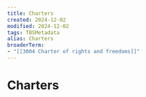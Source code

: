 ```yaml
---
title: Charters
created: 2024-12-02
modified: 2024-12-02
tags: TBSMetadata
alias: Charters
broaderTerm:
- "[[3004 Charter of rights and freedoms]]"
---
```

# Charters
